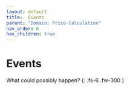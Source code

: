 ```yaml
---
layout: default
title:  Events
parent: "Domain: Price-Calculation"
nav_order: 6
has_children: true
---
```


# Events

What could possibly happen?
{: .fs-6 .fw-300 }